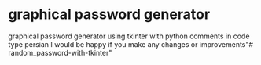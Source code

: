 # graphical password generator
graphical password generator using tkinter with python
comments in code type persian 
I would be happy if you make any changes or improvements"# random_password-with-tkinter" 
